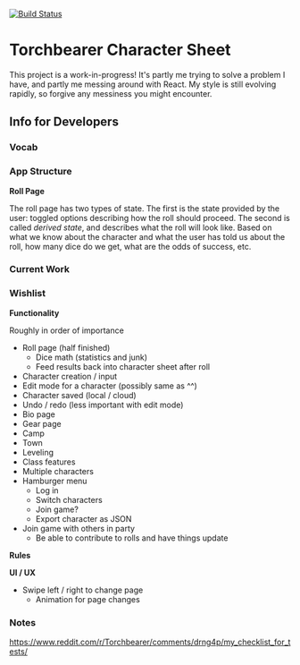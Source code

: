 [![Build Status](https://travis-ci.org/droberts-ada/torchbearer-char-sheet.svg?branch=master)](https://travis-ci.org/droberts-ada/torchbearer-char-sheet)

# Torchbearer Character Sheet

This project is a work-in-progress! It's partly me trying to solve a problem I have, and partly me messing around with React. My style is still evolving rapidly, so forgive any messiness you might encounter.

## Info for Developers

### Vocab

### App Structure

**Roll Page**

The roll page has two types of state. The first is the state provided by the user: toggled options describing how the roll should proceed. The second is called _derived state_, and describes what the roll will look like. Based on what we know about the character and what the user has told us about the roll, how many dice do we get, what are the odds of success, etc.

### Current Work

### Wishlist

**Functionality**

Roughly in order of importance

- Roll page (half finished)
  - Dice math (statistics and junk)
  - Feed results back into character sheet after roll
- Character creation / input
- Edit mode for a character (possibly same as ^^)
- Character saved (local / cloud)
- Undo / redo (less important with edit mode)
- Bio page
- Gear page
- Camp
- Town
- Leveling
- Class features
- Multiple characters
- Hamburger menu
  - Log in
  - Switch characters
  - Join game?
  - Export character as JSON
- Join game with others in party
  - Be able to contribute to rolls and have things update



**Rules**



**UI / UX**

- Swipe left / right to change page
  - Animation for page changes

### Notes

https://www.reddit.com/r/Torchbearer/comments/drng4p/my_checklist_for_tests/